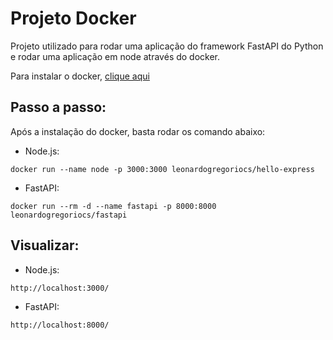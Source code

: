 # Projeto Docker 

Projeto utilizado para rodar uma aplicação do framework FastAPI do Python e rodar uma aplicação em node através do docker. 

Para instalar o docker, [clique aqui](https://www.docker.com/)

## Passo a passo:

Após a instalação do docker, basta rodar os comando abaixo: 
  
  - Node.js: 
  
  ```
  docker run --name node -p 3000:3000 leonardogregoriocs/hello-express
  ```
  
  - FastAPI: 
  ```
  docker run --rm -d --name fastapi -p 8000:8000 leonardogregoriocs/fastapi
  ```
  
## Visualizar: 
  
  - Node.js: 
  
  ```
  http://localhost:3000/
  ```
  
  - FastAPI: 
  ```
  http://localhost:8000/
  ```
  
